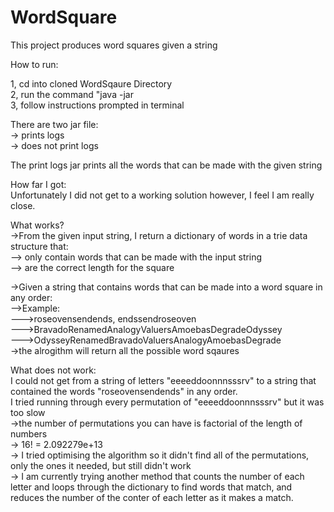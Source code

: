 # WordSquare
This project produces word squares given a string  
  
How to run:  
  
1, cd into cloned WordSqaure Directory  
2, run the command "java -jar <wordSqaure jar file>  
3, follow instructions prompted in terminal  

There are two jar file:  
-> prints logs  
-> does not print logs  
  
The print logs jar prints all the words that can be made with the given string  
  
How far I got:  
Unfortunately I did not get to a working solution however, I feel I am really close.  
  
What works?  
->From the given input string, I return a dictionary of words in a trie data structure that:  
--> only contain words that can be made with the input string  
--> are the correct length for the square  
  
->Given a string that contains words that can be made into a word square in any order:  
-->Example:  
--->roseovensendends, endssendroseoven  
--->BravadoRenamedAnalogyValuersAmoebasDegradeOdyssey  
--->OdysseyRenamedBravadoValuersAnalogyAmoebasDegrade   
->the alrogithm will return all the possible word sqaures  
  
What does not work:  
I could not get from a string of letters "eeeeddoonnnsssrv" to a string that contained the words "roseovensendends" in any order.  
I tried running through every permutation of "eeeeddoonnnsssrv" but it was too slow  
->the number of permutations you can have is factorial of the length of numbers  
-> 16! = 2.092279e+13  
-> I tried optimising the algorithm so it didn't find all of the permutations, only the ones it needed, but still didn't work  
-> I am currently trying another method that counts the number of each letter and loops through the dictionary to find words that match, and reduces the number of the conter of each letter as it makes a match.  
